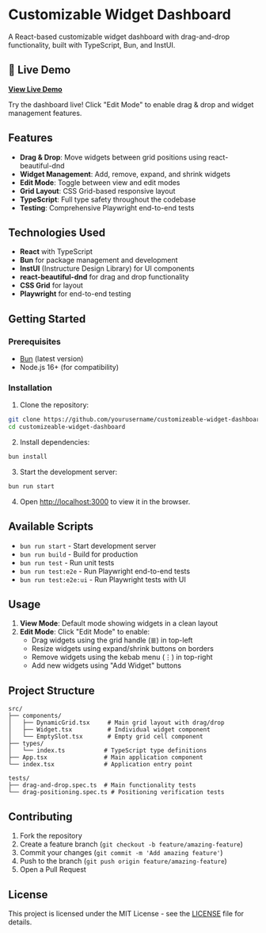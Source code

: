 # Customizable Widget Dashboard

A React-based customizable widget dashboard with drag-and-drop functionality, built with TypeScript, Bun, and InstUI.

## 🚀 Live Demo

**[View Live Demo](https://drakeaharper.github.io/cutomizeable-widget-dashboard/)**

Try the dashboard live! Click "Edit Mode" to enable drag & drop and widget management features.

## Features

- **Drag & Drop**: Move widgets between grid positions using react-beautiful-dnd
- **Widget Management**: Add, remove, expand, and shrink widgets
- **Edit Mode**: Toggle between view and edit modes
- **Grid Layout**: CSS Grid-based responsive layout
- **TypeScript**: Full type safety throughout the codebase
- **Testing**: Comprehensive Playwright end-to-end tests

## Technologies Used

- **React** with TypeScript
- **Bun** for package management and development
- **InstUI** (Instructure Design Library) for UI components
- **react-beautiful-dnd** for drag and drop functionality
- **CSS Grid** for layout
- **Playwright** for end-to-end testing

## Getting Started

### Prerequisites

- [Bun](https://bun.sh/) (latest version)
- Node.js 16+ (for compatibility)

### Installation

1. Clone the repository:
```bash
git clone https://github.com/yourusername/customizeable-widget-dashboard.git
cd customizeable-widget-dashboard
```

2. Install dependencies:
```bash
bun install
```

3. Start the development server:
```bash
bun run start
```

4. Open [http://localhost:3000](http://localhost:3000) to view it in the browser.

## Available Scripts

- `bun run start` - Start development server
- `bun run build` - Build for production
- `bun run test` - Run unit tests
- `bun run test:e2e` - Run Playwright end-to-end tests
- `bun run test:e2e:ui` - Run Playwright tests with UI

## Usage

1. **View Mode**: Default mode showing widgets in a clean layout
2. **Edit Mode**: Click "Edit Mode" to enable:
   - Drag widgets using the grid handle (≣) in top-left
   - Resize widgets using expand/shrink buttons on borders
   - Remove widgets using the kebab menu (⋮) in top-right
   - Add new widgets using "Add Widget" buttons

## Project Structure

```
src/
├── components/
│   ├── DynamicGrid.tsx     # Main grid layout with drag/drop
│   ├── Widget.tsx          # Individual widget component
│   └── EmptySlot.tsx       # Empty grid cell component
├── types/
│   └── index.ts           # TypeScript type definitions
├── App.tsx                # Main application component
└── index.tsx              # Application entry point

tests/
├── drag-and-drop.spec.ts  # Main functionality tests
└── drag-positioning.spec.ts # Positioning verification tests
```

## Contributing

1. Fork the repository
2. Create a feature branch (`git checkout -b feature/amazing-feature`)
3. Commit your changes (`git commit -m 'Add amazing feature'`)
4. Push to the branch (`git push origin feature/amazing-feature`)
5. Open a Pull Request

## License

This project is licensed under the MIT License - see the [LICENSE](LICENSE) file for details.